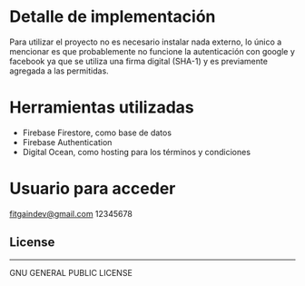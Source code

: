 # Detalle de implementación

Para utilizar el proyecto no es necesario instalar nada externo, lo único a mencionar es que probablemente no funcione la autenticación con google y facebook ya que se utiliza una firma digital (SHA-1) y es previamente agregada a las permitidas.

# Herramientas utilizadas

  - Firebase Firestore, como base de datos
  - Firebase Authentication
  - Digital Ocean, como hosting para los términos y condiciones

# Usuario para acceder
  fitgaindev@gmail.com
  12345678


License
----
----

GNU GENERAL PUBLIC LICENSE



